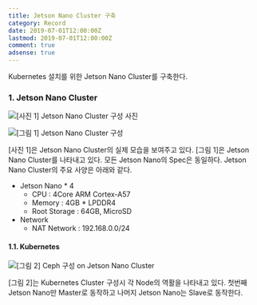 ```yaml
---
title: Jetson Nano Cluster 구축
category: Record
date: 2019-07-01T12:00:00Z
lastmod: 2019-07-01T12:00:00Z
comment: true
adsense: true
---
```


Kubernetes 설치를 위한 Jetson Nano Cluster를 구축한다.

### 1. Jetson Nano Cluster

![[사진 1] Jetson Nano Cluster 구성 사진]({{site.baseurl}}/images/record/Jetson_Nano_Cluster_Build/Cluster_Photo.PNG)

![[그림 1] Jetson Nano Cluster 구성]({{site.baseurl}}/images/record/Jetson_Nano_Cluster_Build/Cluster.PNG)

[사진 1]은 Jetson Nano Cluster의 실제 모습을 보여주고 있다. [그림 1]은 Jetson Nano Cluster를 나타내고 있다. 모든 Jetson Nano의 Spec은 동일하다. Jetson Nano Cluster의 주요 사양은 아래와 같다.

* Jetson Nano * 4
  * CPU : 4Core ARM Cortex-A57
  * Memory : 4GB * LPDDR4
  * Root Storage : 64GB, MicroSD
* Network
  * NAT Network : 192.168.0.0/24

#### 1.1. Kubernetes

![[그림 2] Ceph 구성 on Jetson Nano Cluster]({{site.baseurl}}/images/record/Jetson_Nano_Cluster_Build/Ceph.PNG)

[그림 2]는 Kubernetes Cluster 구성시 각 Node의 역활을 나타내고 있다. 첫번째 Jetson Nano만 Master로 동작하고 나머지 Jetson Nano는 Slave로 동작한다.
